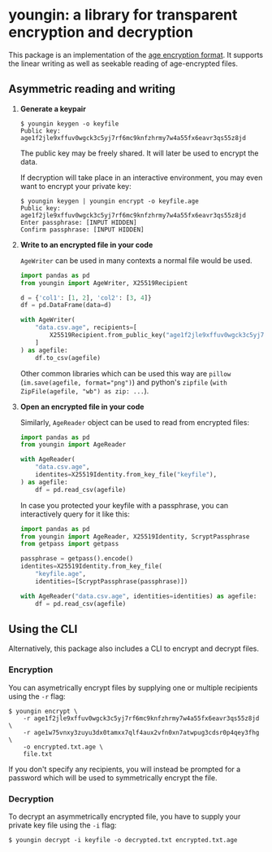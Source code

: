 # youngin: a library for transparent encryption and decryption

This package is an implementation of the [age encryption format][age].  It
supports the linear writing as well as seekable reading of age-encrypted files.

[age]: https://age-encryption.org/v1

## Asymmetric reading and writing

 1. **Generate a keypair**

    ```
    $ youngin keygen -o keyfile
    Public key: age1f2jle9xffuv0wgck3c5yj7rf6mc9knfzhrmy7w4a55fx6eavr3qs55z8jd
    ```
    The public key may be freely shared.  It will later be used to encrypt the data.
    
    If decryption will take place in an interactive environment, you may even want to encrypt your private key:
    ```
    $ youngin keygen | youngin encrypt -o keyfile.age
    Public key: age1f2jle9xffuv0wgck3c5yj7rf6mc9knfzhrmy7w4a55fx6eavr3qs55z8jd
    Enter passphrase: [INPUT HIDDEN]
    Confirm passphrase: [INPUT HIDDEN]
    ```

 2. **Write to an encrypted file in your code**

    `AgeWriter` can be used in many contexts a normal file would be used.
    ```python
    import pandas as pd
    from youngin import AgeWriter, X25519Recipient

    d = {'col1': [1, 2], 'col2': [3, 4]}
    df = pd.DataFrame(data=d)

    with AgeWriter(
        "data.csv.age", recipients=[
            X25519Recipient.from_public_key("age1f2jle9xffuv0wgck3c5yj7rf6mc9knfzhrmy7w4a55fx6eavr3qs55z8jd"),
        ]
    ) as agefile:
        df.to_csv(agefile)
    ```

    Other common libraries which can be used this way are `pillow`
    (`im.save(agefile, format="png")`) and python's `zipfile` (`with
    ZipFile(agefile, "wb") as zip: ...`).

 2. **Open an encrypted file in your code**

    Similarly, `AgeReader` object can be used to read from encrypted files:
    ```python
    import pandas as pd
    from youngin import AgeReader

    with AgeReader(
        "data.csv.age",
        identites=X25519Identity.from_key_file("keyfile"),
    ) as agefile:
        df = pd.read_csv(agefile)
    ```

    In case you protected your keyfile with a passphrase, you can interactively
    query for it like this:
    ```python
    import pandas as pd
    from youngin import AgeReader, X25519Identity, ScryptPassphrase
    from getpass import getpass

    passphrase = getpass().encode()
    identites=X25519Identity.from_key_file(
        "keyfile.age",
        identities=[ScryptPassphrase(passphrase)])

    with AgeReader("data.csv.age", identities=identities) as agefile:
        df = pd.read_csv(agefile)
    ```

## Using the CLI

Alternatively, this package also includes a CLI to encrypt and decrypt files.

### Encryption

You can asymetrically encrypt files by supplying one or multiple recipients
using the `-r` flag:
```
$ youngin encrypt \
    -r age1f2jle9xffuv0wgck3c5yj7rf6mc9knfzhrmy7w4a55fx6eavr3qs55z8jd \
    -r age1w75vnxy3zuyu3dx0tamxx7qlf4aux2vfn0xn7atwpug3cdsr0p4qey3fhg \
    -o encrypted.txt.age \
    file.txt
```
If you don't specify any recipients, you will instead be prompted for a password
which will be used to symmetrically encrypt the file.

### Decryption

To decrypt an asymmetrically encrypted file, you have to supply your private key
file using the `-i` flag:
```
$ youngin decrypt -i keyfile -o decrypted.txt encrypted.txt.age
```